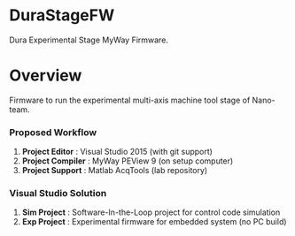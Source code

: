 DuraStageFW
===========

Dura Experimental Stage MyWay Firmware.

# Overview

Firmware to run the experimental multi-axis machine tool stage of Nano-team.

### Proposed Workflow
1. **Project Editor** : Visual Studio 2015 (with git support)
2. **Project Compiler** : MyWay PEView 9 (on setup computer)
3. **Project Support** : Matlab AcqTools (lab repository)

### Visual Studio Solution
1. **Sim Project** : Software-In-the-Loop project for control code simulation
2. **Exp Project** : Experimental firmware for embedded system (no PC build)